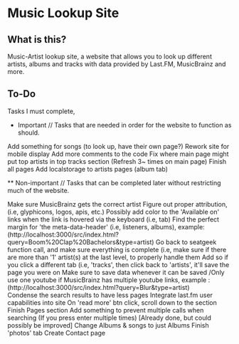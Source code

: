# Music Lookup Site

## What is this?
Music-Artist lookup site, a website that allows you to look up different artists, albums and tracks with data provided by Last.FM, MusicBrainz and more. 

## To-Do

Tasks I must complete,

* Important // Tasks that are needed in order for the website to function as should.

Add something for songs (to look up, have their own page?)
Rework site for mobile display
Add more comments to the code
Fix where main page might put top artists in top tracks section (Refresh 3~ times on main page)
Finish all pages
Add localstorage to artists pages (album tab)

** Non-important // Tasks that can be completed later without restricting much of the website.

Make sure MusicBrainz gets the correct artist
Figure out proper attribution, (i.e, glyphicons, logos, apis, etc.)
Possibly add color to the 'Available on' links when the link is hovered via the keyboard (i.e, tab)
Find the perfect margin for 'the meta-data-header' (i.e, listeners, albums), example: (http://localhost:3000/src/index.html?query=Boom%20Clap%20Bachelors&type=artist)
Go back to seatgeek function call, and make sure everything is complete (i.e, make sure if there are more than '1' artist(s) at the last level, to properly handle them
Add so if you click a different tab (i.e, 'tracks', then click back to 'artists', it'll save the page you were on
Make sure to save data whenever it can be saved
/Only use one youtube if MusicBrainz has multiple youtube links, example : (http://localhost:3000/src/index.html?query=Blur&type=artist)\
Condense the search results to have less pages
Integrate last.fm user capabilities into site
On 'read more' btn click, scroll down to the section
Finish Pages section
Add something to prevent multiple calls when searching (If you press enter multiple times) [Already done, but could possibly be improved]
Change Albums & songs to just Albums
Finish 'photos' tab
Create Contact page

